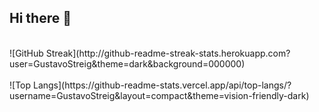 ## Hi there 👋
<br> 
![GitHub Streak](http://github-readme-streak-stats.herokuapp.com?user=GustavoStreig&theme=dark&background=000000)
<br><br>
![Top Langs](https://github-readme-stats.vercel.app/api/top-langs/?username=GustavoStreig&layout=compact&theme=vision-friendly-dark)


<!--
**GustavoStreig/GustavoStreig** is a ✨ _special_ ✨ repository because its `README.md` (this file) appears on your GitHub profile.

Here are some ideas to get you started:

- 🔭 I’m currently working on ...
- 🌱 I’m currently learning ...
- 👯 I’m looking to collaborate on ...
- 🤔 I’m looking for help with ...
- 💬 Ask me about ...
- 📫 How to reach me: ...
- 😄 Pronouns: ...
- ⚡ Fun fact: ...
-->
